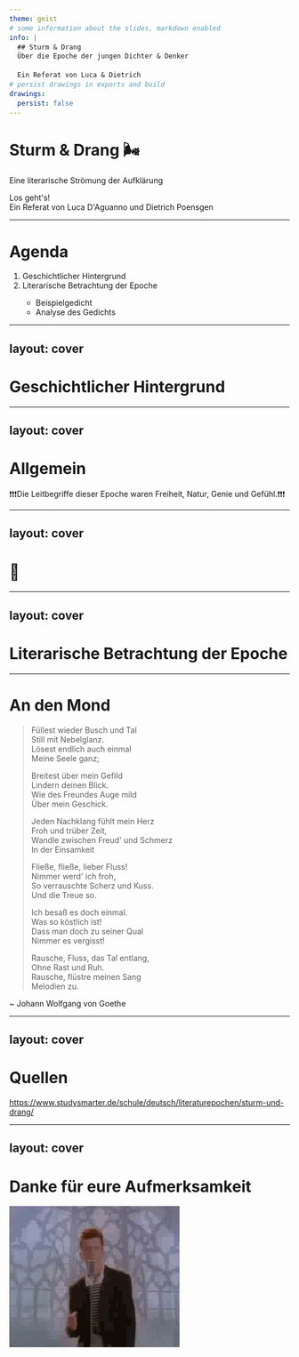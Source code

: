 ```yaml
---
theme: geist
# some information about the slides, markdown enabled
info: |
  ## Sturm & Drang
  Über die Epoche der jungen Dichter & Denker

  Ein Referat von Luca & Dietrich
# persist drawings in exports and build
drawings:
  persist: false
---
```


# Sturm & Drang 🌬️

Eine literarische Strömung der Aufklärung

<div class="pt-12">
  <span @click="$slidev.nav.next" class="px-2 py-1 rounded cursor-pointer" hover="bg-white bg-opacity-10">
    Los geht's! <carbon:arrow-right class="inline"/>
  </span>
</div>

<div class="relative -bottom-8 text-gray-700 dark:text-gray-200">
  Ein Referat von Luca D'Aguanno und Dietrich Poensgen
</div>

<!--
The last comment block of each slide will be treated as slide notes. It will be visible and editable in Presenter Mode along with the slide. [Read more in the docs](https://sli.dev/guide/syntax.html#notes)
-->

---

# Agenda

<ol class="list-decimal list-inside">
  <li>
      Geschichtlicher Hintergrund
  </li>
  <li>
      Literarische Betrachtung der Epoche
  </li>
  <ul class="ml-4 list-disc list-inside">
    <li>Beispielgedicht</li>
    <li>Analyse des Gedichts</li>
  </ul>
</ol>

---
layout: cover
---

# Geschichtlicher Hintergrund

---
layout: cover
---

# Allgemein

❗❗❗Die Leitbegriffe dieser Epoche waren Freiheit, Natur, Genie und Gefühl.❗❗❗

---
layout: cover
---

# 🤡

---
layout: cover
---

# Literarische Betrachtung der Epoche

---

<h1 class="-mt-3">An den Mond</h1>

<blockquote class="border-l-2 border-gray-400 py-2 px-4 text-lg dark:text-gray-100 columns-2">
<p>
  Füllest wieder Busch und Tal<br/>
  Still mit Nebelglanz.<br />
  Lösest endlich auch einmal<br />
  Meine Seele ganz;
</p>

<p>
  Breitest über mein Gefild<br />
  Lindern deinen Blick.<br />
  Wie des Freundes Auge mild<br />
  Über mein Geschick.
</p>

<p>
  Jeden Nachklang fühlt mein Herz<br />
  Froh und trüber Zeit,<br />
  Wandle zwischen Freud' und Schmerz<br />
  In der Einsamkeit
</p>

<p>
  Fließe, fließe, lieber Fluss!<br />
  Nimmer werd' ich froh,<br />
  So verrauschte Scherz und Kuss.<br />
  Und die Treue so.
</p>

<p>
  Ich besaß es doch einmal.<br />
  Was so köstlich ist!<br />
  Dass man doch zu seiner Qual<br />
  Nimmer es vergisst!
</p>

<p>
  Rausche, Fluss, das Tal entlang,<br />
  Ohne Rast und Ruh.<br />
  Rausche, flüstre meinen Sang<br />
  Melodien zu.
</p>
</blockquote>

<p>~ Johann Wolfgang von Goethe</p>

---
layout: cover
---

# Quellen

https://www.studysmarter.de/schule/deutsch/literaturepochen/sturm-und-drang/

---
layout: cover
---

<h1 class="text-center">Danke für eure Aufmerksamkeit</h1>

<img src="/img/ricki.gif" alt="ricki" class="m-auto" />
